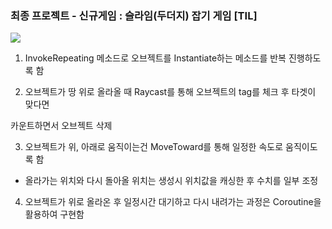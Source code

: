 
### 최종 프로젝트 - 신규게임 : 슬라임(두더지) 잡기 게임 [TIL]

![](https://img1.blogblog.com/img/video_object.png)

  

1. InvokeRepeating 메소드로 오브젝트를 Instantiate하는 메소드를 반복 진행하도록 함

2. 오브젝트가 땅 위로 올라올 때 Raycast를 통해 오브젝트의 tag를 체크 후 타겟이 맞다면 

카운트하면서 오브젝트 삭제

3. 오브젝트가 위, 아래로 움직이는건 MoveToward를 통해 일정한 속도로 움직이도록 함

- 올라가는 위치와 다시 돌아올 위치는 생성시 위치값을 캐싱한 후 수치를 일부 조정

4. 오브젝트가 위로 올라온 후 일정시간 대기하고 다시 내려가는 과정은 Coroutine을 활용하여 구현함